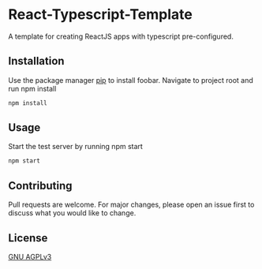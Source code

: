 # React-Typescript-Template

A template for creating ReactJS apps with typescript pre-configured.

## Installation

Use the package manager [pip](https://pip.pypa.io/en/stable/) to install foobar.
Navigate to project root and run npm install

```bash
npm install
```

## Usage

Start the test server by running npm start
```bash
npm start
```

## Contributing
Pull requests are welcome. For major changes, please open an issue first to discuss what you would like to change.


## License
[GNU AGPLv3](https://choosealicense.com/licenses/agpl-3.0/)
